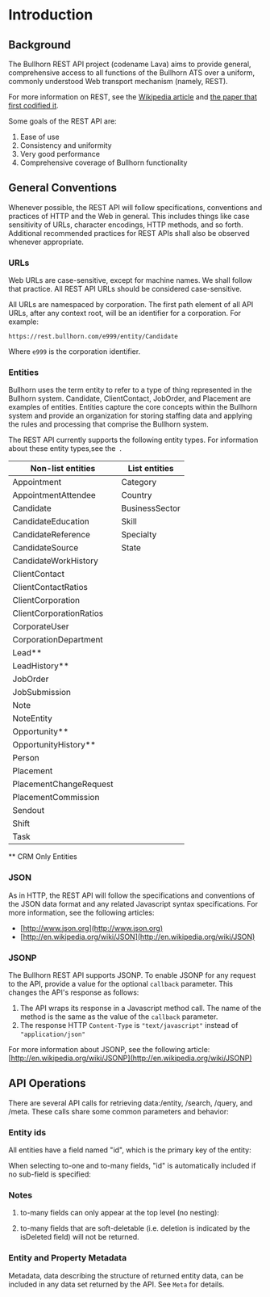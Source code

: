 # Introduction

## Background

The Bullhorn REST API project (codename Lava) aims to provide general, comprehensive access to all functions of the Bullhorn ATS over a uniform, commonly understood Web transport mechanism (namely, REST).

For more information on REST, see the [Wikipedia article](http://en.wikipedia.org/wiki/Representational_state_transfer) and [the paper that first codified it](http://www.ics.uci.edu/~fielding/pubs/dissertation/top.htm).

Some goals of the REST API are:

1.  Ease of use
2.  Consistency and uniformity
3.  Very good performance
4.  Comprehensive coverage of Bullhorn functionality

## General Conventions

Whenever possible, the REST API will follow specifications, conventions and practices of HTTP and the Web in general. This includes things like case sensitivity of URLs, character encodings, HTTP methods, and so forth. Additional recommended practices for REST APIs shall also be observed whenever appropriate.

### URLs

Web URLs are case-sensitive, except for machine names. We shall follow that practice. All REST API URLs should be considered case-sensitive.

All URLs are namespaced by corporation. The first path element of all API URLs, after any context root, will be an identifier for a corporation. For example:

`https://rest.bullhorn.com/e999/entity/Candidate`

Where `e999` is the corporation identifier.

### Entities

Bullhorn uses the term entity to refer to a type of thing represented in the Bullhorn system. Candidate, ClientContact, JobOrder, and Placement are examples of entities. Entities capture the core concepts within the Bullhorn system and provide an organization for storing staffing data and applying the rules and processing that comprise the Bullhorn system.

The REST API currently supports the following entity types. For information about these entity types,see the  .

**Non-list entities** | **List entities**
--------------------- | ---------------------
Appointment           | Category
AppointmentAttendee   | Country
Candidate             | BusinessSector
CandidateEducation    | Skill
CandidateReference    | Specialty
CandidateSource       | State
CandidateWorkHistory  |
ClientContact         |
ClientContactRatios   |
ClientCorporation     |
ClientCorporationRatios |
CorporateUser         |
CorporationDepartment |
Lead**                |
LeadHistory**         |
JobOrder              |
JobSubmission         |
Note                  |
NoteEntity            |
Opportunity**         |
OpportunityHistory**  |
Person                |
Placement             |
PlacementChangeRequest |
PlacementCommission   |
Sendout               |
Shift                 |
Task                  |

<aside class="notice">** CRM Only Entities</aside>

### JSON

As in HTTP, the REST API will follow the specifications and conventions of the JSON data format and any related Javascript syntax specifications. For more information, see the following articles:

*   [http://www.json.org](http://www.json.org)
*   [http://en.wikipedia.org/wiki/JSON](http://en.wikipedia.org/wiki/JSON)

### JSONP

The Bullhorn REST API supports JSONP. To enable JSONP for any request to the API, provide a value for the optional `callback` parameter. This changes the API's response as follows:

1.   The API wraps its response in a Javascript method call. The name of the method is the same as the value of the `callback` parameter.
2.   The response HTTP `Content-Type` is `"text/javascript"` instead of `"application/json"`

For more information about JSONP, see the following article: [http://en.wikipedia.org/wiki/JSONP](http://en.wikipedia.org/wiki/JSONP)

## API Operations

There are several API calls for retrieving data:/entity, /search, /query, and /meta. These calls share some common parameters and behavior:

### Entity ids

All entities have a field named "id", which is the primary key of the entity:

When selecting to-one and to-many fields, "id" is automatically included if no sub-field is specified:

### Notes

1. to-many fields can only appear at the top level (no nesting):

2. to-many fields that are soft-deletable (i.e. deletion is indicated by the isDeleted field) will not be returned.

### Entity and Property Metadata

Metadata, data describing the structure of returned entity data, can be included in any data set returned by the API. See `Meta` for details.
